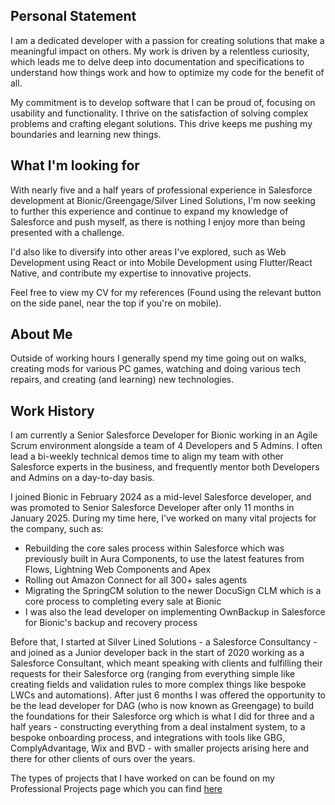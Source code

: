 ## Personal Statement

I am a dedicated developer with a passion for creating solutions that make a meaningful impact on others. My work is driven by a relentless curiosity, which leads me to delve deep into documentation and specifications to understand how things work and how to optimize my code for the benefit of all.

My commitment is to develop software that I can be proud of, focusing on usability and functionality. I thrive on the satisfaction of solving complex problems and crafting elegant solutions. This drive keeps me pushing my boundaries and learning new things.

## What I'm looking for

With nearly five and a half years of professional experience in Salesforce development at Bionic/Greengage/Silver Lined Solutions, I'm now seeking to further this experience and continue to expand my knowledge of Salesforce and push myself, as there is nothing I enjoy more than being presented with a challenge.

I'd also like to diversify into other areas I've explored, such as Web Development using React or into Mobile Development using Flutter/React Native, and contribute my expertise to innovative projects.

Feel free to view my CV for my references (Found using the relevant button on the side panel, near the top if you're on mobile).

## About Me

Outside of working hours I generally spend my time going out on walks, creating mods for various PC games, watching and doing various tech repairs, and creating (and learning) new technologies.

## Work History

I am currently a Senior Salesforce Developer for Bionic working in an Agile Scrum environment alongside a team of 4 Developers and 5 Admins. I often lead a bi-weekly technical demos time to align my team with other Salesforce experts in the business, and frequently mentor both Developers and Admins on a day-to-day basis. 

I joined Bionic in February 2024 as a mid-level Salesforce developer, and was promoted to Senior Salesforce Developer after only 11 months in January 2025. During my time here, I've worked on many vital projects for the company, such as:
- Rebuilding the core sales process within Salesforce which was previously built in Aura Components, to use the latest features from Flows, Lightning Web Components and Apex
- Rolling out Amazon Connect for all 300+ sales agents
- Migrating the SpringCM solution to the newer DocuSign CLM which is a core process to completing every sale at Bionic
- I was also the lead developer on implementing OwnBackup in Salesforce for Bionic's backup and recovery process 

Before that, I started at Silver Lined Solutions - a Salesforce Consultancy - and joined as a Junior developer back in the start of 2020 working as a Salesforce Consultant, which meant speaking with clients and fulfilling their requests for their Salesforce org (ranging from everything simple like creating fields and validation rules to more complex things like bespoke LWCs and automations). After just 6 months I was offered the opportunity to be the lead developer for DAG (who is now known as Greengage) to build the foundations for their Salesforce org which is what I did for three and a half years - constructing everything from a deal instalment system, to a bespoke onboarding process, and integrations with tools like GBG, ComplyAdvantage, Wix and BVD - with smaller projects arising here and there for other clients of ours over the years.

The types of projects that I have worked on can be found on my Professional Projects page which you can find [here](/#/professional-projects)